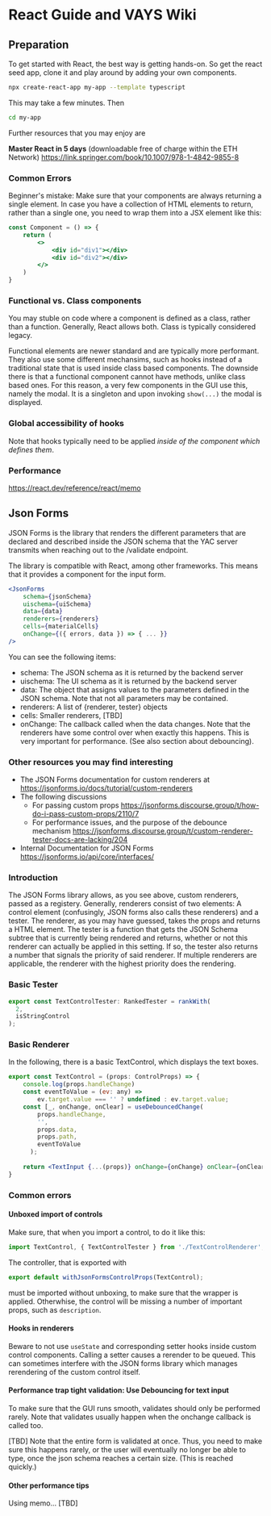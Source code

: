 # React Guide and VAYS Wiki

## Preparation
To get started with React, the best way is getting hands-on. So get the react seed app,
clone it and play around by adding your own components.

```sh
npx create-react-app my-app --template typescript
```

This may take a few minutes. Then 

```sh
cd my-app
```

Further resources that you may enjoy are

**Master React in 5 days** (downloadable free of charge within the ETH Network)
https://link.springer.com/book/10.1007/978-1-4842-9855-8


### Common Errors
Beginner's mistake: Make sure that your components are always returning a single element. In case you have a collection of HTML elements
to return, rather than a single one, you need to wrap them into a JSX element like this:

```jsx
const Component = () => {
    return (
        <>
            <div id="div1"></div>
            <div id="div2"></div>
        </>
    )
}
```

### Functional vs. Class components
You may stuble on code where a component is defined as a class, rather than a function.
Generally, React allows both. Class is typically considered legacy.

Functional elements are newer standard and are typically more performant. They also use some different
mechansims, such as hooks instead of a traditional state that is used inside class based components.
The downside there is that a functional component cannot have methods, unlike class based ones. For this
reason, a very few components in the GUI use this, namely the modal. It is a singleton and upon invoking 
`show(...)` the modal is displayed.

### Global accessibility of hooks
Note that hooks typically need to be applied *inside of the component which defines them*.


### Performance
https://react.dev/reference/react/memo


## Json Forms
JSON Forms is the library that renders the different parameters that are declared and described
inside the JSON schema that the YAC server transmits when reaching out to the /validate endpoint.

The library is compatible with React, among other frameworks. This means that it provides a 
component for the input form.

```jsx
<JsonForms
    schema={jsonSchema}
    uischema={uiSchema}
    data={data}
    renderers={renderers}
    cells={materialCells}
    onChange={({ errors, data }) => { ... }}
/>
```

You can see the following items:
- schema: The JSON schema as it is returned by the backend server
- uischema: The UI schema as it is returned by the backend server
- data: The object that assigns values to the parameters defined in the JSON schema. Note that not all parameters may be contained.
- renderers: A list of {renderer, tester} objects
- cells: Smaller renderers, [TBD]
- onChange: The callback called when the data changes. Note that the renderers have some control over when
    exactly this happens. This is very important for performance. (See also section about debouncing).

### Other resources you may find interesting
- The JSON Forms documentation for custom renderers at https://jsonforms.io/docs/tutorial/custom-renderers
- The following discussions
    - For passing custom props https://jsonforms.discourse.group/t/how-do-i-pass-custom-props/2110/7
    - For performance issues, and the purpose of the debounce mechanism
        https://jsonforms.discourse.group/t/custom-renderer-tester-docs-are-lacking/204
- Internal Documentation for JSON Forms
    https://jsonforms.io/api/core/interfaces/

### Introduction
The JSON Forms library allows, as you see above, custom renderers, passed as a registery. Generally, renderers
consist of two elements: A control element (confusingly, JSON forms also calls these renderers) 
and a tester. The renderer, as you may have guessed, takes the props and returns a HTML element.
The tester is a function that gets the JSON Schema subtree that is currently being rendered and
returns, whether or not this renderer can actually be applied in this setting. If so, the tester
also returns a number that signals the priority of said renderer. If multiple renderers are applicable,
the renderer with the highest priority does the rendering.


### Basic Tester

```jsx
export const TextControlTester: RankedTester = rankWith(
  2,
  isStringControl
);
```

### Basic Renderer
In the following, there is a basic TextControl, which displays the text boxes.
```jsx
export const TextControl = (props: ControlProps) => {
    console.log(props.handleChange)
    const eventToValue = (ev: any) =>
        ev.target.value === '' ? undefined : ev.target.value;
    const [_, onChange, onClear] = useDebouncedChange(
        props.handleChange,
        '',
        props.data,
        props.path,
        eventToValue
      );
    
    return <TextInput {...(props)} onChange={onChange} onClear={onClear} />;
}
```



### Common errors

#### Unboxed import of controls
Make sure, that when you import a control, to do it like this:

```jsx
import TextControl, { TextControlTester } from './TextControlRenderer';
```

The controller, that is exported with 
```jsx
export default withJsonFormsControlProps(TextControl);
```
must be imported without unboxing, to make sure that the wrapper is applied.
Otherwhise, the control will be missing a number of important props, such as
`description`.

#### Hooks in renderers

Beware to not use `useState` and corresponding setter hooks inside custom control components.
Calling a setter causes a rerender to be queued. This can sometimes interfere with the JSON forms library
which manages rerendering of the custom control itself.


#### Performance trap tight validation: Use Debouncing for text input

To make sure that the GUI runs smooth, validates should only be performed rarely.
Note that validates usually happen when the onchange callback is called too.

[TBD]
Note that the entire form is validated at once. Thus, you need to make sure this happens rarely,
or the user will eventually no longer be able to type, once the json schema reaches a certain size.
(This is reached quickly.)


#### Other performance tips
Using memo... [TBD]

